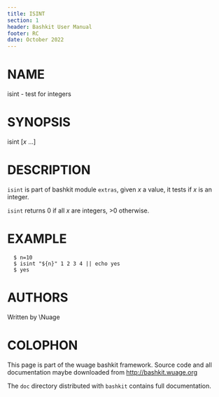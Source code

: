 ```yaml
---
title: ISINT
section: 1
header: Bashkit User Manual
footer: RC
date: October 2022
---
```


# NAME

isint - test for integers

# SYNOPSIS

isint [*x* ...]

# DESCRIPTION

`isint` is part of bashkit module `extras`,
given *x* a value, it tests if *x* is an integer.

`isint` returns 0 if all *x* are integers, >0 otherwise.

# EXAMPLE
      $ n=10
      $ isint "${n}" 1 2 3 4 || echo yes
      $ yes

# AUTHORS
Written by \\Nuage

# COLOPHON
This page is part of the wuage bashkit framework. Source code and all
documentation maybe downloaded from <http://bashkit.wuage.org>

The `doc` directory distributed with `bashkit` contains full documentation.
